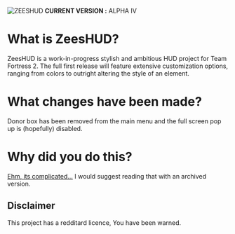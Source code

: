 ![ZEESHUD](https://i.imgur.com/UdOlF5w.png "zeeshud logo")
**CURRENT VERSION :** ALPHA IV

# What is ZeesHUD?
ZeesHUD is a work-in-progress stylish and ambitious HUD project for Team Fortress 2. The full first release will feature extensive customization options, ranging from colors to outright altering the style of an element.

# What changes have been made?

Donor box has been removed from the main menu and the full screen pop up is (hopefully) disabled.

# Why did you do this?

[Ehm, its complicated...](https://www.reddit.com/r/tf2/comments/mniqly/so_i_installed_zeeshud_and_is_it_possible_to_get/)
I would suggest reading that with an archived version.

## Disclaimer
This project has a redditard licence, You have been warned.

